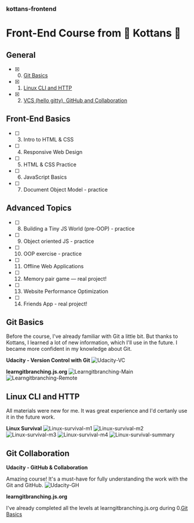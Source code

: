 ### kottans-frontend
# Front-End Course from  :paw_prints:  Kottans :paw_prints:

## General
- [x] 0. [Git Basics](#git-basics) 
- [x] 1. [Linux CLI and HTTP](#linux-cli-and-http)
- [x] 2. [VCS (hello gitty), GitHub and Collaboration](#git-collaboration)

## Front-End Basics
- [ ] 3. Intro to HTML & CSS
- [ ] 4. Responsive Web Design
- [ ] 5. HTML & CSS Practice
- [ ] 6. JavaScript Basics
- [ ] 7. Document Object Model - practice

## Advanced Topics
- [ ] 8. Building a Tiny JS World (pre-OOP) - practice
- [ ] 9. Object oriented JS - practice
- [ ] 10. OOP exercise - practice
- [ ] 11. Offline Web Applications
- [ ] 12. Memory pair game — real project!
- [ ] 13. Website Performance Optimization
- [ ] 14. Friends App - real project!

## Git Basics
Before the course, I've already familiar with Git a little bit. But thanks to Kottans, I learned a lot of new information, which I'll use in the future. I became more confident in my knowledge about Git. 

**Udacity - Version Control with Git**
![Udacity-VC](/task_git_basics/udacity.png)

**learngitbranching.js.org**
![Learngitbranching-Main](/task_git_basics/learngitbranching.js.org-1.png)
![Learngitbranching-Remote](/task_git_basics/learngitbranching.js.org-2.png)

## Linux CLI and HTTP
All materials were new for me. It was great experience and I'd certanly use it in the future work.

**Linux Survival**
![Linux-survival-m1](/task_linux_cli/linux-survival-1.png)
![Linux-survival-m2](/task_linux_cli/linux-survival-2.png)
![Linux-survival-m3](/task_linux_cli/linux-survival-3.png)
![Linux-survival-m4](/task_linux_cli/linux-survival-4.png)
![Linux-survival-summary](/task_linux_cli/linux-survival-5.png)

## Git Collaboration
**Udacity - GitHub & Collaboration**

Amazing course! It's a must-have for fully understanding the work with the Git and GitHub.
![Udacity-GH](/task_git_collaboration/udacity-github.png)


**learngitbranching.js.org**

I've already completed all the levels at learngitbranching.js.org during 0.[Git Basics](#git-basics)





